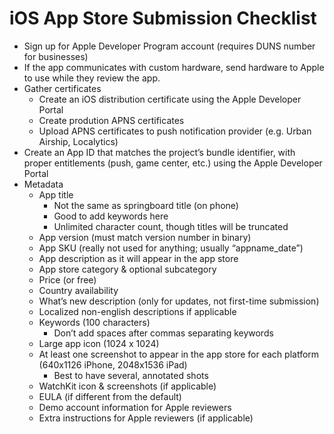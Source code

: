 # iOS App Store Submission Checklist

- Sign up for Apple Developer Program account (requires DUNS number for businesses)
- If the app communicates with custom hardware, send hardware to Apple to use while they review the app.
- Gather certificates
    - Create an iOS distribution certificate using the Apple Developer Portal
    - Create prodution APNS certificates
    - Upload APNS certificates to push notification provider (e.g. Urban Airship, Localytics)
- Create an App ID that matches the project’s bundle identifier, with proper entitlements (push, game center, etc.) using the Apple Developer Portal
- Metadata
    - App title
        - Not the same as springboard title (on phone)
        - Good to add keywords here
        - Unlimited character count, though titles will be truncated
    - App version (must match version number in binary)
    - App SKU (really not used for anything; usually “appname_date”)
    - App description as it will appear in the app store
    - App store category & optional subcategory
    - Price (or free)
    - Country availability
    - What’s new description (only for updates, not first-time submission)
    - Localized non-english descriptions if applicable
    - Keywords (100 characters)
        - Don’t add spaces after commas separating keywords
    - Large app icon (1024 x 1024)
    - At least one screenshot to appear in the app store for each platform (640x1126 iPhone, 2048x1536 iPad)
        - Best to have several, annotated shots
    - WatchKit icon & screenshots (if applicable)
    - EULA (if different from the default)
    - Demo account information for Apple reviewers
    - Extra instructions for Apple reviewers (if applicable)